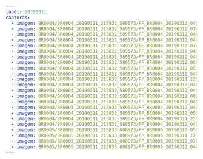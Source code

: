 ```yaml
---
label: 20190311
capturas:
  - imagem: BR0004/BR0004_20190311_215832_589573/FF_BR0004_20190312_040235_690_0431616.fits_maxpixel.jpg
  - imagem: BR0004/BR0004_20190311_215832_589573/FF_BR0004_20190312_074335_894_0694784.fits_maxpixel.jpg
  - imagem: BR0004/BR0004_20190311_215832_589573/FF_BR0004_20190312_040314_175_0432384.fits_maxpixel.jpg
  - imagem: BR0004/BR0004_20190311_215832_589573/FF_BR0004_20190312_040326_985_0432640.fits_maxpixel.jpg
  - imagem: BR0004/BR0004_20190311_215832_589573/FF_BR0004_20190312_074348_730_0695040.fits_maxpixel.jpg
  - imagem: BR0004/BR0004_20190311_215832_589573/FF_BR0004_20190312_041915_044_0451584.fits_maxpixel.jpg
  - imagem: BR0004/BR0004_20190311_215832_589573/FF_BR0004_20190312_040912_739_0439552.fits_maxpixel.jpg
  - imagem: BR0004/BR0004_20190311_215832_589573/FF_BR0004_20190312_000032_806_0144896.fits_maxpixel.jpg
  - imagem: BR0004/BR0004_20190311_215832_589573/FF_BR0004_20190312_051923_280_0522752.fits_maxpixel.jpg
  - imagem: BR0004/BR0004_20190311_215832_589573/FF_BR0004_20190312_040717_562_0437248.fits_maxpixel.jpg
  - imagem: BR0004/BR0004_20190311_215832_589573/FF_BR0004_20190311_235952_433_0144128.fits_maxpixel.jpg
  - imagem: BR0004/BR0004_20190311_215832_589573/FF_BR0004_20190312_040339_793_0432896.fits_maxpixel.jpg
  - imagem: BR0004/BR0004_20190311_215832_589573/FF_BR0004_20190312_040431_375_0433920.fits_maxpixel.jpg
  - imagem: BR0004/BR0004_20190311_215832_589573/FF_BR0004_20190312_081340_261_0730624.fits_maxpixel.jpg
  - imagem: BR0004/BR0004_20190311_215832_589573/FF_BR0004_20190312_040859_958_0439296.fits_maxpixel.jpg
  - imagem: BR0004/BR0004_20190311_215832_589573/FF_BR0004_20190312_040925_550_0439808.fits_maxpixel.jpg
  - imagem: BR0004/BR0004_20190311_215832_589573/FF_BR0004_20190312_051857_664_0522240.fits_maxpixel.jpg
  - imagem: BR0004/BR0004_20190311_215832_589573/FF_BR0004_20190311_235926_704_0143616.fits_maxpixel.jpg
  - imagem: BR0004/BR0004_20190311_215832_589573/FF_BR0004_20190312_040248_493_0431872.fits_maxpixel.jpg
  - imagem: BR0005/BR0005_20190311_215833_008973/FF_BR0005_20190312_052711_963_0527616.fits_maxpixel.jpg
  - imagem: BR0005/BR0005_20190311_215833_008973/FF_BR0005_20190311_221829_290_0021760.fits_maxpixel.jpg
  - imagem: BR0005/BR0005_20190311_215833_008973/FF_BR0005_20190312_070840_186_0648192.fits_maxpixel.jpg
  - imagem: BR0005/BR0005_20190311_215833_008973/FF_BR0005_20190312_040608_945_0432640.fits_maxpixel.jpg
---
```

